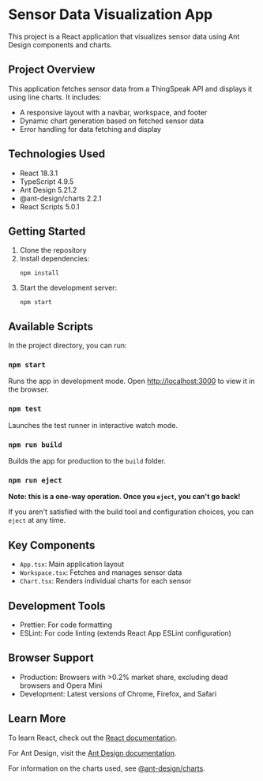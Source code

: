 # Sensor Data Visualization App

This project is a React application that visualizes sensor data using Ant Design components and charts.

## Project Overview

This application fetches sensor data from a ThingSpeak API and displays it using line charts. It includes:

- A responsive layout with a navbar, workspace, and footer
- Dynamic chart generation based on fetched sensor data
- Error handling for data fetching and display

## Technologies Used

- React 18.3.1
- TypeScript 4.9.5
- Ant Design 5.21.2
- @ant-design/charts 2.2.1
- React Scripts 5.0.1

## Getting Started

1. Clone the repository
2. Install dependencies:
   ```
   npm install
   ```
3. Start the development server:
   ```
   npm start
   ```

## Available Scripts

In the project directory, you can run:

### `npm start`

Runs the app in development mode. Open [http://localhost:3000](http://localhost:3000) to view it in the browser.

### `npm test`

Launches the test runner in interactive watch mode.

### `npm run build`

Builds the app for production to the `build` folder.

### `npm run eject`

**Note: this is a one-way operation. Once you `eject`, you can't go back!**

If you aren't satisfied with the build tool and configuration choices, you can `eject` at any time.

## Key Components

- `App.tsx`: Main application layout
- `Workspace.tsx`: Fetches and manages sensor data
- `Chart.tsx`: Renders individual charts for each sensor

## Development Tools

- Prettier: For code formatting
- ESLint: For code linting (extends React App ESLint configuration)

## Browser Support

- Production: Browsers with >0.2% market share, excluding dead browsers and Opera Mini
- Development: Latest versions of Chrome, Firefox, and Safari

## Learn More

To learn React, check out the [React documentation](https://reactjs.org/).

For Ant Design, visit the [Ant Design documentation](https://ant.design/).

For information on the charts used, see [@ant-design/charts](https://charts.ant.design/).
